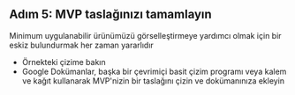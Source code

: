 ## Adım 5: MVP taslağınızı tamamlayın

Minimum uygulanabilir ürünümüzü görselleştirmeye yardımcı olmak için bir eskiz bulundurmak her zaman yararlıdır

- Örnekteki çizime bakın
- Google Dokümanlar, başka bir çevrimiçi basit çizim programı veya kalem ve kağıt kullanarak MVP'nizin bir taslağını çizin ve dokümanınıza ekleyin
